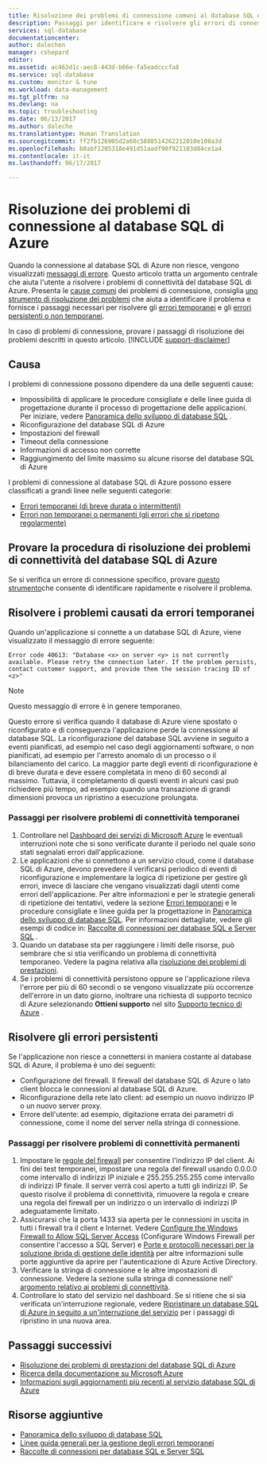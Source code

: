 ```yaml
---
title: Risoluzione dei problemi di connessione comuni al database SQL di Azure
description: Passaggi per identificare e risolvere gli errori di connessione comuni al database SQL di Azure.
services: sql-database
documentationcenter: 
author: dalechen
manager: cshepard
editor: 
ms.assetid: ac463d1c-aec8-443d-b66e-fa5eadcccfa8
ms.service: sql-database
ms.custom: monitor & tune
ms.workload: data-management
ms.tgt_pltfrm: na
ms.devlang: na
ms.topic: troubleshooting
ms.date: 06/13/2017
ms.author: daleche
ms.translationtype: Human Translation
ms.sourcegitcommit: ff2fb126905d2a68c5888514262212010e108a3d
ms.openlocfilehash: b8abf1285318e491d51aadf90f921103d84ce1a4
ms.contentlocale: it-it
ms.lasthandoff: 06/17/2017

---
```

# <a name="troubleshoot-connection-issues-to-azure-sql-database"></a>Risoluzione dei problemi di connessione al database SQL di Azure
Quando la connessione al database SQL di Azure non riesce, vengono visualizzati [messaggi di errore](sql-database-develop-error-messages.md). Questo articolo tratta un argomento centrale che aiuta l'utente a risolvere i problemi di connettività del database SQL di Azure. Presenta le [cause comuni](#cause) dei problemi di connessione, consiglia [uno strumento di risoluzione dei problemi](#try-the-troubleshooter-for-azure-sql-database-connectivity-issues) che aiuta a identificare il problema e fornisce i passaggi necessari per risolvere gli [errori temporanei](#troubleshoot-transient-errors) e gli [errori persistenti o non temporanei](#troubleshoot-persistent-errors). 

In caso di problemi di connessione, provare i passaggi di risoluzione dei problemi descritti in questo articolo.
[!INCLUDE [support-disclaimer](../../includes/support-disclaimer.md)]

## <a name="cause"></a>Causa
I problemi di connessione possono dipendere da una delle seguenti cause:

* Impossibilità di applicare le procedure consigliate e delle linee guida di progettazione durante il processo di progettazione delle applicazioni.  Per iniziare, vedere [Panoramica dello sviluppo di database SQL](sql-database-develop-overview.md) .
* Riconfigurazione del database SQL di Azure
* Impostazioni del firewall
* Timeout della connessione
* Informazioni di accesso non corrette
* Raggiungimento del limite massimo su alcune risorse del database SQL di Azure

I problemi di connessione al database SQL di Azure possono essere classificati a grandi linee nelle seguenti categorie:

* [Errori temporanei (di breve durata o intermittenti)](#troubleshoot-transient-errors)
* [Errori non temporanei o permanenti (gli errori che si ripetono regolarmente)](#troubleshoot-persistent-errors)

## <a name="try-the-troubleshooter-for-azure-sql-database-connectivity-issues"></a>Provare la procedura di risoluzione dei problemi di connettività del database SQL di Azure
Se si verifica un errore di connessione specifico, provare [questo strumento](https://support.microsoft.com/help/10085/troubleshooting-connectivity-issues-with-microsoft-azure-sql-database)che consente di identificare rapidamente e risolvere il problema.

## <a name="troubleshoot-transient-errors"></a>Risolvere i problemi causati da errori temporanei

Quando un'applicazione si connette a un database SQL di Azure, viene visualizzato il messaggio di errore seguente:

```
Error code 40613: "Database <x> on server <y> is not currently available. Please retry the connection later. If the problem persists, contact customer support, and provide them the session tracing ID of <z>"
```

> [!NOTE]
> Questo messaggio di errore è in genere temporaneo.
> 
> 

Questo errore si verifica quando il database di Azure viene spostato o riconfigurato e di conseguenza l'applicazione perde la connessione al database SQL. La riconfigurazione del database SQL avviene in seguito a eventi pianificati, ad esempio nel caso degli aggiornamenti software, o non pianificati, ad esempio per l'arresto anomalo di un processo o il bilanciamento del carico. La maggior parte degli eventi di riconfigurazione è di breve durata e deve essere completata in meno di 60 secondi al massimo. Tuttavia, il completamento di questi eventi in alcuni casi può richiedere più tempo, ad esempio quando una transazione di grandi dimensioni provoca un ripristino a esecuzione prolungata.

### <a name="steps-to-resolve-transient-connectivity-issues"></a>Passaggi per risolvere problemi di connettività temporanei

1. Controllare nel [Dashboard dei servizi di Microsoft Azure](https://azure.microsoft.com/status) le eventuali interruzioni note che si sono verificate durante il periodo nel quale sono stati segnalati errori dall'applicazione.
2. Le applicazioni che si connettono a un servizio cloud, come il database SQL di Azure, devono prevedere il verificarsi periodico di eventi di riconfigurazione e implementare la logica di ripetizione per gestire gli errori, invece di lasciare che vengano visualizzati dagli utenti come errori dell'applicazione. Per altre informazioni e per le strategie generali di ripetizione dei tentativi, vedere la sezione [Errori temporanei](sql-database-connectivity-issues.md) e le procedure consigliate e linee guida per la progettazione in [Panoramica dello sviluppo di database SQL](sql-database-develop-overview.md). Per informazioni dettagliate, vedere gli esempi di codice in: [Raccolte di connessioni per database SQL e Server SQL](sql-database-libraries.md) .
3. Quando un database sta per raggiungere i limiti delle risorse, può sembrare che si stia verificando un problema di connettività temporaneo. Vedere la pagina relativa alla [risoluzione dei problemi di prestazioni](sql-database-troubleshoot-performance.md).
4. Se i problemi di connettività persistono oppure se l'applicazione rileva l'errore per più di 60 secondi o se vengono visualizzate più occorrenze dell'errore in un dato giorno, inoltrare una richiesta di supporto tecnico di Azure selezionando **Ottieni supporto** nel sito [Supporto tecnico di Azure](https://azure.microsoft.com/support/options) .

## <a name="troubleshoot-persistent-errors"></a>Risolvere gli errori persistenti
Se l'applicazione non riesce a connettersi in maniera costante al database SQL di Azure, il problema è uno dei seguenti:

* Configurazione del firewall. Il firewall del database SQL di Azure o lato client blocca le connessioni al database SQL di Azure.
* Riconfigurazione della rete lato client: ad esempio un nuovo indirizzo IP o un nuovo server proxy.
* Errore dell'utente: ad esempio, digitazione errata dei parametri di connessione, come il nome del server nella stringa di connessione.

### <a name="steps-to-resolve-persistent-connectivity-issues"></a>Passaggi per risolvere problemi di connettività permanenti
1. Impostare le [regole del firewall](sql-database-configure-firewall-settings.md) per consentire l'indirizzo IP del client. Ai fini dei test temporanei, impostare una regola del firewall usando 0.0.0.0 come intervallo di indirizzi IP iniziale e 255.255.255.255 come intervallo di indirizzi IP finale. Il server verrà così aperto a tutti gli indirizzi IP. Se questo risolve il problema di connettività, rimuovere la regola e creare una regola del firewall per un indirizzo o un intervallo di indirizzi IP adeguatamente limitato. 
2. Assicurarsi che la porta 1433 sia aperta per le connessioni in uscita in tutti i firewall tra il client e Internet. Vedere [Configure the Windows Firewall to Allow SQL Server Access](https://msdn.microsoft.com/library/cc646023.aspx) (Configurare Windows Firewall per consentire l'accesso a SQL Server) e [Porte e protocolli necessari per la soluzione ibrida di gestione delle identità](https://docs.microsoft.com/azure/active-directory/connect/active-directory-aadconnect-ports) per altre informazioni sulle porte aggiuntive da aprire per l'autenticazione di Azure Active Directory.
3. Verificare la stringa di connessione e le altre impostazioni di connessione. Vedere la sezione sulla stringa di connessione nell' [argomento relativo ai problemi di connettività](sql-database-connectivity-issues.md#connections-to-azure-sql-database).
4. Controllare lo stato del servizio nel dashboard. Se si ritiene che si sia verificata un'interruzione regionale, vedere [Ripristinare un database SQL di Azure in seguito a un'interruzione del servizio](sql-database-disaster-recovery.md) per i passaggi di ripristino in una nuova area.

## <a name="next-steps"></a>Passaggi successivi
* [Risoluzione dei problemi di prestazioni del database SQL di Azure](sql-database-troubleshoot-performance.md)
* [Ricerca della documentazione su Microsoft Azure](http://azure.microsoft.com/search/documentation/)
* [Informazioni sugli aggiornamenti più recenti al servizio database SQL di Azure](http://azure.microsoft.com/updates/?service=sql-database)

## <a name="additional-resources"></a>Risorse aggiuntive
* [Panoramica dello sviluppo di database SQL](sql-database-develop-overview.md)
* [Linee guida generali per la gestione degli errori temporanei](../best-practices-retry-general.md)
* [Raccolte di connessioni per database SQL e Server SQL](sql-database-libraries.md)


